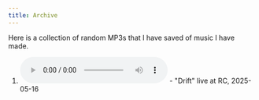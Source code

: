 ```yaml
---
title: Archive
---
```


Here is a collection of random MP3s that I have saved of music I have made.

1. <audio controls src='/wiki/music/archive/drift-live-rc-2025-05-16.mp3'></audio> - "Drift" live at RC, 2025-05-16
